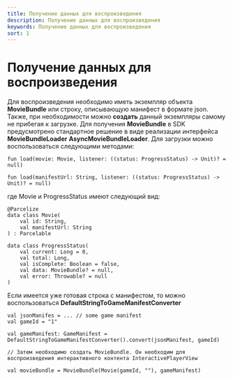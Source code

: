 ```yaml
---
title: Получение данных для воспроизведения
description: Получение данных для воспроизведения
keywords: Получение данных для воспроизведения
sort: 1 
---
```


# Получение данных для воспроизведения

Для воспроизведения необходимо иметь экземпляр объекта **MovieBundle** или строку, описывающую манифест в формате json.
Также, при необходимости можно **создать** данный экземпляры самому не прибегая к загрузке.
Для получения **MovieBundle** в SDK предусмотрено стандартное решение в виде реализации интерфейса
**MovieBundleLoader** **AsyncMovieBundleLoader**. Для загрузки можно воспользоваться следующими методами:

```
fun load(movie: Movie, listener: ((status: ProgressStatus) -> Unit)? = null)

fun load(manifestUrl: String, listener: ((status: ProgressStatus) -> Unit)? = null)
```

где Movie и ProgressStatus имеют следующий вид:

```
@Parcelize
data class Movie(
    val id: String,
    val manifestUrl: String
) : Parcelable

data class ProgressStatus(
    val current: Long = 0,
    val total: Long,
    val isComplete: Boolean = false,
    val data: MovieBundle? = null,
    val error: Throwable? = null
)
```

Если имеется уже готовая строка с манифестом, то можно воспользоваться **DefaultStringToGameManifestConverter**

```
val jsonManifes = ... // some game manifest
val gameId = "1"

val gameManifest: GameManifest = DefaultStringToGameManifestConverter().convert(jsonManifest, gameId)

// Затем необходимо создать MovieBundle. Он необходим для воспроизведения интерактивного контента InteractivePlayerView

val movieBundle = MovieBundle(Movie(gameId, ""), gameManifest)

```
